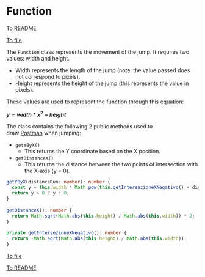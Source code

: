 # Function

[To README](./../../../../README.md) 

[To file](./../../../../02_APP/PostRennen/src/app/component/post-rennen-game/utils/function.ts)

The `Function` class represents the movement of the jump. It requires two values: width and height.

- Width represents the length of the jump (note: the value passed does not correspond to pixels).
- Height represents the height of the jump (this represents the value in pixels).

These values are used to represent the function through this equation:

**$y = width * x^2 + height$**

The class contains the following 2 public methods used to draw [Postman](./../models/postman.md) when jumping:

- `getYByX()`
    - This returns the Y coordinate based on the X position.
- `getDistanceX()`
    - This returns the distance between the two points of intersection with the X-axis (y = 0).

```Typescript 
getYByX(distanceRun: number): number {  
  const y = this.width * Math.pow(this.getIntersezioneXNegativo() + distanceRun, 2) + this.height;  
  return y > 0 ? y : 0;  
}  
  
getDistanceX(): number {  
  return Math.sqrt(Math.abs(this.height) / Math.abs(this.width)) * 2;  
}  
  
private getIntersezioneXNegativo(): number {  
  return -Math.sqrt(Math.abs(this.height) / Math.abs(this.width));  
}
```

[To file](./../../../../02_APP/PostRennen/src/app/component/post-rennen-game/utils/function.ts)

[To README](./../../../../README.md) 